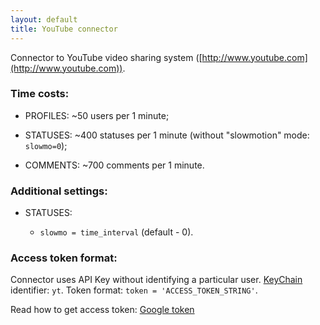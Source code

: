 ```yaml
---
layout: default
title: YouTube connector
---
```


Connector to YouTube video sharing system ([http://www.youtube.com](http://www.youtube.com)).

### Time costs:

* PROFILES: ~50 users per 1 minute;

* STATUSES: ~400 statuses per 1 minute (without "slowmotion" mode: `slowmo=0`);

* COMMENTS: ~700 comments per 1 minute.

### Additional settings:

* STATUSES:

    - `slowmo = time_interval` (default - 0). 

### Access token format:

Connector uses API Key without identifying a particular user. [KeyChain](/smapy/docs/keychain/) identifier: `yt`. Token format: `token = 'ACCESS_TOKEN_STRING'`.

Read how to get access token: [Google token](/smapy/docs/google_token/)